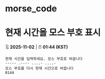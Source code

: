 # morse_code
# 현재 시간을 모스 부호 표시
<!-- MORSE_TIME_START -->
🗓️ **2025-11-02** | ⏰ **01:44 (KST)**

```
현재 시간을 입력하세요. 모스 부호로 바꿉니다
----- .---- ....- ....-
모스 부호를 다시 현재 시간으로 바꿉니다
0144
```
<!-- MORSE_TIME_END -->

